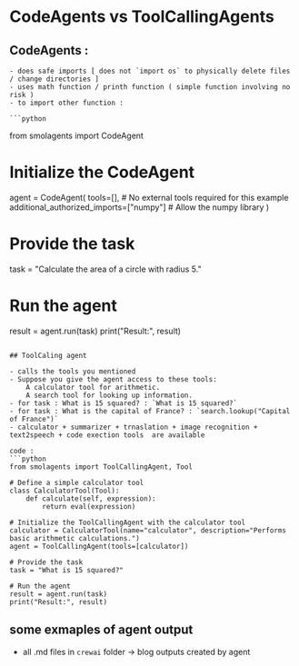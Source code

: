 # CodeAgents vs ToolCallingAgents

## CodeAgents : 
    - does safe imports [ does not `import os` to physically delete files / change directories ]
    - uses math function / printh function ( simple function involving no risk )
    - to import other function : 

    ```python 
from smolagents import CodeAgent

# Initialize the CodeAgent
agent = CodeAgent(
    tools=[],  # No external tools required for this example
    additional_authorized_imports=["numpy"]  # Allow the numpy library
)

# Provide the task
task = "Calculate the area of a circle with radius 5."

# Run the agent
result = agent.run(task)
print("Result:", result)
```

## ToolCaling agent 

- calls the tools you mentioned 
- Suppose you give the agent access to these tools:
    A calculator tool for arithmetic.
    A search tool for looking up information.
- for task : What is 15 squared? : `What is 15 squared?`
- for task : What is the capital of France? : `search.lookup("Capital of France")`
- calculator + summarizer + trnaslation + image recognition + text2speech + code exection tools  are available

code : 
```python
from smolagents import ToolCallingAgent, Tool

# Define a simple calculator tool
class CalculatorTool(Tool):
    def calculate(self, expression):
        return eval(expression)

# Initialize the ToolCallingAgent with the calculator tool
calculator = CalculatorTool(name="calculator", description="Performs basic arithmetic calculations.")
agent = ToolCallingAgent(tools=[calculator])

# Provide the task
task = "What is 15 squared?"

# Run the agent
result = agent.run(task)
print("Result:", result)
```



## some exmaples of agent output

- all .md files in `crewai` folder -> blog outputs created by agent